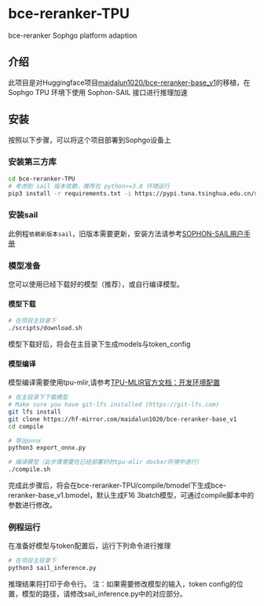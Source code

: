 # bce-reranker-TPU
bce-reranker Sophgo platform adaption

## 介绍
此项目是对Huggingface项目[maidalun1020/bce-reranker-base_v1](https://hf-mirror.com/maidalun1020/bce-reranker-base_v1)的移植，在 Sophgo TPU 环境下使用 Sophon-SAIL 接口进行推理加速

## 安装
按照以下步骤，可以将这个项目部署到Sophgo设备上

### 安装第三方库
```bash
cd bce-reranker-TPU
# 考虑到 sail 版本依赖，推荐在 python>=3.8 环境运行
pip3 install -r requirements.txt -i https://pypi.tuna.tsinghua.edu.cn/simple
```

### 安装sail
此例程`依赖新版本sail`，旧版本需要更新，安装方法请参考[SOPHON-SAIL用户手册](https://doc.sophgo.com/sdk-docs/v24.04.01/docs_latest_release/docs/sophon-sail/docs/zh/html/index.html)

### 模型准备
您可以使用已经下载好的模型（推荐），或自行编译模型。
#### 模型下载
```bash
# 在项目主目录下
./scripts/download.sh
```
模型下载好后，将会在主目录下生成models与token_config
#### 模型编译
模型编译需要使用tpu-mlir,请参考[TPU-MLIR官方文档：开发环境配置](https://doc.sophgo.com/sdk-docs/v24.04.01/docs_latest_release/docs/tpu-mlir/quick_start/html/02_env.html)
```bash
# 在主目录下下载模型
# Make sure you have git-lfs installed (https://git-lfs.com)
git lfs install
git clone https://hf-mirror.com/maidalun1020/bce-reranker-base_v1
cd compile

# 导出onnx
python3 export_onnx.py

# 编译模型（此步骤需要在已经部署好的tpu-mlir docker环境中进行）
./compile.sh
```
完成此步骤后，将会在bce-reranker-TPU/compile/bmodel下生成bce-reranker-base_v1.bmodel，默认生成F16 3batch模型，可通过compile脚本中的参数进行修改。

### 例程运行
在准备好模型与token配置后，运行下列命令进行推理
```bash
# 在项目主目录下
python3 sail_inference.py
```
推理结果将打印于命令行。
注：如果需要修改模型的输入，token config的位置，模型的路径，请修改sail_inference.py中的对应部分。
